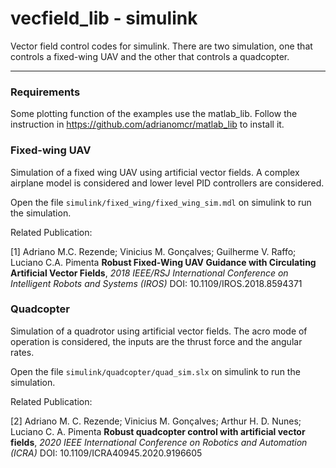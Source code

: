 # vecfield_lib - simulink

Vector field control codes for simulink. There are two simulation, one that controls a fixed-wing UAV and the other that controls a quadcopter.

---------------------

### Requirements

Some plotting function of the examples use the matlab_lib. Follow the instruction in <https://github.com/adrianomcr/matlab_lib> to install it.



### Fixed-wing UAV

Simulation of a fixed wing UAV using artificial vector fields. A complex airplane model is considered and lower level PID controllers are considered.

Open the file `simulink/fixed_wing/fixed_wing_sim.mdl` on simulink to run the simulation.

Related Publication:

[1] Adriano M.C. Rezende; Vinicius M. Gonçalves; Guilherme V. Raffo; Luciano C.A. Pimenta **Robust Fixed-Wing UAV Guidance with Circulating Artificial Vector Fields**, *2018 IEEE/RSJ International Conference on Intelligent Robots and Systems (IROS)* DOI: 10.1109/IROS.2018.8594371



### Quadcopter

Simulation of a quadrotor using artificial vector fields. The acro mode of operation is considered, the inputs are the thrust force and the angular rates.

Open the file `simulink/quadcopter/quad_sim.slx` on simulink to run the simulation.

Related Publication:

[2] Adriano M. C. Rezende; Vinicius M. Gonçalves; Arthur H. D. Nunes; Luciano C. A. Pimenta **Robust quadcopter control with artificial vector fields**, *2020 IEEE International Conference on Robotics and Automation (ICRA)* DOI: 10.1109/ICRA40945.2020.9196605

